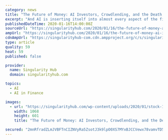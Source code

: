 ```yaml
---
category: news
title: "The Future of Money: AI Investors, Crowdlending, and the Death of Cash"
excerpt: "And AI is inserting itself into almost every aspect of the financial world. “Fintech” describes the convergence of technology and financial services. First colonized by networks and apps, it was then radicalized by AI and blockchain, and now underpins a global wealth redistribution mechanism. Today, we’ll discuss the ways in which AI ..."
publishedDateTime: 2020-01-16T14:00:00Z
sourceUrl: "https://singularityhub.com/2020/01/16/the-future-of-money-ai-investors-crowdlending-and-the-death-of-cash/"
ampUrl: "https://singularityhub.com/2020/01/16/the-future-of-money-ai-investors-crowdlending-and-the-death-of-cash/amp/"
cdnAmpUrl: "https://singularityhub-com.cdn.ampproject.org/c/s/singularityhub.com/2020/01/16/the-future-of-money-ai-investors-crowdlending-and-the-death-of-cash/amp/"
type: article
quality: 59
heat: 59
published: false

provider:
  name: Singularity Hub
  domain: singularityhub.com

topics:
  - AI
  - AI in Finance

images:
  - url: "https://singularityhub.com/wp-content/uploads/2020/01/stock-1863880_1280-future-of-money-fintech-AI.jpg"
    width: 1068
    height: 601
    title: "The Future of Money: AI Investors, Crowdlending, and the Death of Cash"

secured: "2mnRfradZLmJVBFTnCIZNVyRa5ZsotJ3k9lpO0XS7MYxBJCCVewx78vamvTD5IwpyLVs289T4cjmtBB98MxeeMM0qWqk7XMv5OEztygJ1X4MaMzR6sIC2Tm9yT8dBnpaHP7pEH6P2MzAqLzzKPoJF5siwvv7hEO0XpjivDJkh07WkaqBM9CRb3Oir95e+uNL51MD0tqhldHrYwC5Q4gCZWAbBV0N5HiB5SVV9nFiBOF0hd8LqkMpNRL0Cr6WKcKYcdmo8SYXPepv9JWGsuDzELX0WlikoJ7kjfSnQ25VsOhorUK1XrNJjygJaTprvbjfP/mnagelABbXGP3FG3qiB9PZRd+Ykd1mXHbUolMP6eQJ0l8U3FOuPP06rM5pAl8YI7geeaufH5ov7vfEg1lwdSB1KFs0ZT9cFIxPwyRiT3/eFys+2IY0VK05aF+hMJzKw3WccSGnfn93EwkMcmzQ/A==;ad1EBGGWxcbFZd8L55hwKQ=="
---
```


